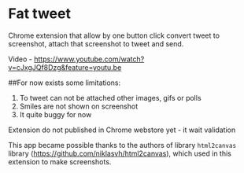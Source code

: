 # Fat tweet
Chrome extension that allow by one button click convert tweet to screenshot, attach that screenshot to tweet and send.

Video - https://www.youtube.com/watch?v=cJxgJQf8Dzg&feature=youtu.be 

##For now exists some limitations:

1. To tweet can not be attached other images, gifs or polls
2. Smiles are not shown on screenshot
3. It quite buggy for now

Extension do not published in Chrome webstore yet - it wait validation

This app became possible thanks to the authors of library `html2canvas` library (https://github.com/niklasvh/html2canvas), which used in this extension to make screenshots.
